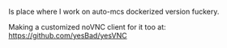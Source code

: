 Is place where I work on auto-mcs dockerized version fuckery.

Making a customized noVNC client for it too at:
https://github.com/yesBad/yesVNC
